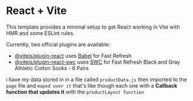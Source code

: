 # React + Vite

This template provides a minimal setup to get React working in Vite with HMR and some ESLint rules.

Currently, two official plugins are available:

- [@vitejs/plugin-react](https://github.com/vitejs/vite-plugin-react/blob/main/packages/plugin-react/README.md) uses [Babel](https://babeljs.io/) for Fast Refresh
- [@vitejs/plugin-react-swc](https://github.com/vitejs/vite-plugin-react-swc) uses [SWC](https://swc.rs/) for Fast Refresh
Black and Gray Athletic Cotton Socks - 6 Pairs


i have my data stored in in a file called `productData.js` then imported to the `page` file and `maped over it` that's
like though each one with a **Callback function that updates it**  with the `productLayout function`

